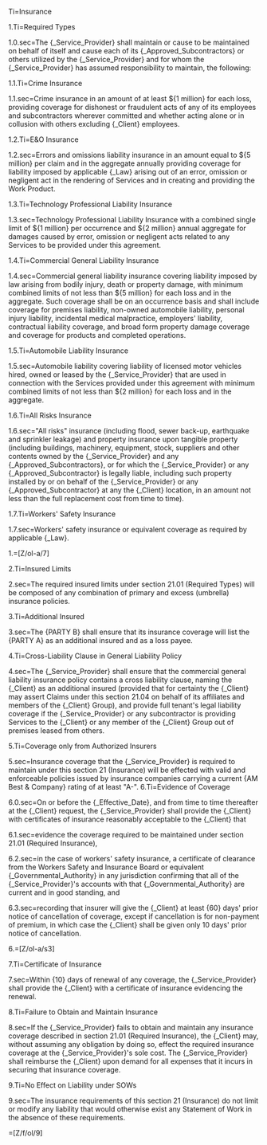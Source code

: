 Ti=Insurance

1.Ti=Required Types

1.0.sec=The {_Service_Provider} shall maintain or cause to be maintained on behalf of itself and cause each of its {_Approved_Subcontractors} or others utilized by the {_Service_Provider} and for whom the {_Service_Provider} has assumed responsibility to maintain, the following:

1.1.Ti=Crime Insurance

1.1.sec=Crime insurance in an amount of at least ${1 million} for each loss, providing coverage for dishonest or fraudulent acts of any of its employees and subcontractors wherever committed and whether acting alone or in collusion with others excluding {_Client} employees.

1.2.Ti=E&O Insurance

1.2.sec=Errors and omissions liability insurance in an amount equal to ${5 million} per claim and in the aggregate annually providing coverage for liability imposed by applicable {_Law} arising out of an error, omission or negligent act in the rendering of Services and in creating and providing the Work Product.

1.3.Ti=Technology Professional Liability Insurance

1.3.sec=Technology Professional Liability Insurance with a combined single limit of ${1 million} per occurrence and ${2 million} annual aggregate for damages caused by error, omission or negligent acts related to any Services to be provided under this agreement.

1.4.Ti=Commercial General Liability Insurance

1.4.sec=Commercial general liability insurance covering liability imposed by law arising from bodily injury, death or property damage, with minimum combined limits of not less than ${5 million} for each loss and in the aggregate. Such coverage shall be on an occurrence basis and shall include coverage for premises liability, non-owned automobile liability, personal injury liability, incidental medical malpractice, employers' liability, contractual liability coverage, and broad form property damage coverage and coverage for products and completed operations.

1.5.Ti=Automobile Liability Insurance

1.5.sec=Automobile liability covering liability of licensed motor vehicles hired, owned or leased by the {_Service_Provider} that are used in connection with the Services provided under this agreement with minimum combined limits of not less than ${2 million} for each loss and in the aggregate.

1.6.Ti=All Risks Insurance

1.6.sec="All risks" insurance (including flood, sewer back-up, earthquake and sprinkler leakage) and property insurance upon tangible property (including buildings, machinery, equipment, stock, suppliers and other contents owned by the {_Service_Provider} and any {_Approved_Subcontractors}, or for which the {_Service_Provider} or any {_Approved_Subcontractor} is legally liable, including such property installed by or on behalf of the {_Service_Provider} or any {_Approved_Subcontractor} at any the {_Client} location, in an amount not less than the full replacement cost from time to time).

1.7.Ti=Workers' Safety Insurance

1.7.sec=Workers' safety insurance or equivalent coverage as required by applicable {_Law}.

1.=[Z/ol-a/7]

2.Ti=Insured Limits

2.sec=The required insured limits under section 21.01 (Required Types) will be composed of any combination of primary and excess (umbrella) insurance policies.

3.Ti=Additional Insured

3.sec=The {PARTY B} shall ensure that its insurance coverage will list the {PARTY A} as an additional insured and as a loss payee.

4.Ti=Cross-Liability Clause in General Liability Policy

4.sec=The {_Service_Provider} shall ensure that the commercial general liability insurance policy contains a cross liability clause, naming the {_Client} as an additional insured (provided that for certainty the {_Client} may assert Claims under this section 21.04 on behalf of its affiliates and members of the {_Client} Group), and provide full tenant's legal liability coverage if the {_Service_Provider} or any subcontractor is providing Services to the {_Client} or any member of the {_Client} Group out of premises leased from others.

5.Ti=Coverage only from Authorized Insurers

5.sec=Insurance coverage that the {_Service_Provider} is required to maintain under this section 21 (Insurance) will be effected with valid and enforceable policies issued by insurance companies carrying a current {AM Best & Company} rating of at least "A-".
6.Ti=Evidence of Coverage

6.0.sec=On or before the {_Effective_Date}, and from time to time thereafter at the {_Client} request, the {_Service_Provider} shall provide the {_Client} with certificates of insurance reasonably acceptable to the {_Client} that

6.1.sec=evidence the coverage required to be maintained under section 21.01 (Required Insurance),

6.2.sec=in the case of workers' safety insurance, a certificate of clearance from the Workers Safety and Insurance Board or equivalent {_Governmental_Authority} in any jurisdiction confirming that all of the {_Service_Provider}'s accounts with that {_Governmental_Authority} are current and in good standing, and

6.3.sec=recording that insurer will give the {_Client} at least {60} days' prior notice of cancellation of coverage, except if cancellation is for non-payment of premium, in which case the {_Client} shall be given only 10 days' prior notice of cancellation.

6.=[Z/ol-a/s3]

7.Ti=Certificate of Insurance

7.sec=Within {10} days of renewal of any coverage, the {_Service_Provider} shall provide the {_Client} with a certificate of insurance evidencing the renewal.

8.Ti=Failure to Obtain and Maintain Insurance

8.sec=If the {_Service_Provider} fails to obtain and maintain any insurance coverage described in section 21.01 (Required Insurance), the {_Client} may, without assuming any obligation by doing so, effect the required insurance coverage at the {_Service_Provider}'s sole cost. The {_Service_Provider} shall reimburse the {_Client} upon demand for all expenses that it incurs in securing that insurance coverage.

9.Ti=No Effect on Liability under SOWs

9.sec=The insurance requirements of this section 21 (Insurance) do not limit or modify any liability that would otherwise exist any Statement of Work in the absence of these requirements.

=[Z/f/ol/9]
